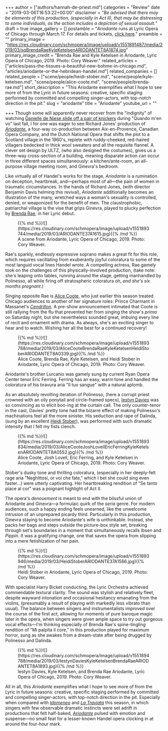 +++
author = ["authors/hannah-de-priest.md"]
categories = "Review"
date = "2019-03-06T16:53:22+00:00"
disclaimer = "_Be advised that there may be elements of this production, (especially in Act II), that may be distressing to some individuals, as the action includes a depiction of sexual assault._"
draft = true
image_gallery = []
postamble = "_Ariodante_ runs at Lyric Opera of Chicago through March 17. For details and tickets, [click here](https://www.lyricopera.org/concertstickets/calendar/2018-2019/ariodante-opera-tickets)."
preamble = ""
primary_image = "https://res.cloudinary.com/schmopera/image/upload/v1551891487/media/2019/03/sqBrendaRaeKyleKetelsenARIODANTET8A1874.jpg"
primary_image_credit = "Brenda Rae and Kyle Ketelsen in Ariodante, Lyric Opera of Chicago, 2019. Photo: Cory Weaver."
related_articles = ["articles/pass-the-tissues-a-beautiful-new-bohme-in-chicago.md", "articles/ariodante-or-the-hebridean-handel.md"]
related_companies = []
related_people = ["scene/people/heidi-stober.md", "scene/people/kyle-ketelsen.md", "scene/people/alice-coote.md", "scene/people/brenda-rae.md"]
short_description = "This Ariodante exemplifies what I hope to see more of from the Lyric in future seasons: creative, specific staging performed by committed and compelling singer-actors, with top-notch direction in the pit."
slug = "ariodante"
title = "Ariodante"
youtube_url = ""

+++
Though some will apparently never recover from the "indignity" of watching [Danielle de Niese slide off a pair of knickers](/pass-the-tissues-a-beautiful-new-bohème-in-chicago/) during "Quando m'en vo" last fall, I for one was eager to see Richard Jones' production of [_Ariodante_](https://www.lyricopera.org/concertstickets/calendar/2018-2019/ariodante-opera-tickets), a four-way co-production between Aix-en-Provence, Canadian Opera Company, and the Dutch National Opera that shifts the plot to a Scotland village in the 1960's, replete with ruddy-cheeked, red-haired villagers bedecked in thick wool sweaters and all the requisite flannel. A clever set design by ULTZ, (who also designed the costumes), gives us a three-way cross-section of a building, meaning disparate action can occur in three different spaces simultaneously: a kitchen/ante-room, an all-purpose village meeting room, and Ginevra's bedroom.

Like virtually all of Handel's works for the stage, _Ariodante_ is a rumination on deception, heartbreak, and—perhaps most of all—the pain of women in traumatic circumstances. In the hands of Richard Jones, (with director Benjamin Davis helming this revival), _Ariodante_ additionally becomes an illustration of the many, wretched ways a woman's sexuality is controlled, denied, or weaponized for the benefit of men. The claustrophobic, patriarchal village is the vise that grips Ginevra, played to plucky perfection by [Brenda Rae](/talking-with-singers-brenda-rae/), in her Lyric debut.

<figure data-type="image">{{% md %}}![](https://res.cloudinary.com/schmopera/image/upload/v1551893744/media/2019/03/ARIODANTE37A1615.jpg){{% /md %}}

<figcaption>A scene from Ariodante, Lyric Opera of Chicago, 2019. Photo: Cory Weaver.</figcaption>

</figure>

Rae's sparkly, endlessly expressive soprano makes a great fit for this role, which requires vacillating from exuberantly joyful coloratura to some of the most languid vocal lines Handel wrote. A compelling actress, Rae gamely took on the challenges of this physically-involved production, (take note: she's leaping onto tables, running around the stage, getting manhandled by Polinesso, all while firing off stratospheric coloratura oh, _and_ _she's six months pregnant_.)

Singing opposite Rae is [Alice Coote](/scene/people/alice-coote/), who just earlier this season treated Chicago audiences to another of her signature roles: Prince Charmant in Massanet's [_Cendrillon_](/actual-magic-in-chicago-lyrics-cendrillon/). A pre-show announcement intimated that Coote is still rallying from the flu that prevented her from singing the show's _prima_ on Saturday night, but she nevertheless sounded great, imbuing every line of recit and ornament with drama. As always, she's an exciting singer to hear and to watch. Wishing her all the best for a continued recovery!

<figure data-type="image">{{% md %}}![](https://res.cloudinary.com/schmopera/image/upload/v1551893788/media/2019/03/AliceCooteBrendaRaeKyleKetelsenHeidiStoberARIODANTET8A0339.jpg){{% /md %}}

<figcaption>Alice Coote, Brenda Rae, Kyle Ketelsen, and Heidi Stober in Ariodante, Lyric Opera of Chicago, 2019. Photo: Cory Weaver.</figcaption>

</figure>

Ariodante's brother Lurcanio was gamely sung by current Ryan Opera Center tenor Eric Ferring. Ferring has an easy, warm tone and handled the coloratura of his bravura aria "Il tuo sangue" with a natural aplomb.

As an absolutely revolting iteration of Polinesso, (here a corrupt priest crowned with an oily ponytail and circle-framed specs), [Iestyn Davies](/scene/people/iestyn-davies/) was so convincing as to elicit boo-ing at the curtain call. The only counter-tenor in the cast, Davies' pretty tone had the bizarre effect of making Polinesso's machinations feel all the more sinister. His seduction and rape of Dalinda, (sung by an excellent [Heidi Stober](/scene/people/heidi-stober/)), was performed with such dramatic intensity that I felt my fists clench.

<figure data-type="image">{{% md %}}![](https://res.cloudinary.com/schmopera/image/upload/v1551893834/media/2019/03/AliceCooteJoshLovellEricFerringKyleKetelsenARIODANTET8A0552.jpg){{% /md %}}

<figcaption>Alice Coote, Josh Lovell, Eric Ferring, and Kyle Ketelsen in Ariodante, Lyric Opera of Chicago, 2019. Photo: Cory Weaver.</figcaption>

</figure>

Stober's dusky tone and thrilling coloratura, (especially in her deeply-felt rage aria "Neghittosi, or voi che fate," which I bet she could sing even faster…) were utterly captivating. Her heartbreaking rendition of "Se tanto piace al cor" was a poignant highlight of Act II.

The opera's _denouement_ is meant to end with the blissful union of Ariodante and Ginevra—a formulaic quirk of the _seria_ genre. For modern audiences, such a happy ending feels unearned, like the unwelcome intrusion of an unprepared picardy third. Particularly in this production, Ginevra staying to become Ariodante's wife is unthinkable. Instead, she packs her bags and steps outside the picture-box style set, breaking through set's boundaries in a moment that simultaneously recalls Ibsen and _Pippin_. It was a gratifying change, one that saves the opera from slipping into a mere fetishization of her pain.

<figure data-type="image">{{% md %}}![](https://res.cloudinary.com/schmopera/image/upload/v1551893946/media/2019/03/HeidiStoberARIODANTE37A1566.jpg){{% /md %}}

<figcaption>Heidi Stober in Ariodante, Lyric Opera of Chicago, 2019. Photo: Cory Weaver.</figcaption>

</figure>

With specialist Harry Bicket conducting, the Lyric Orchestra achieved commendable textural clarity. The sound was stylish and relatively fleet, despite wayward intonation and occasional hesitancy emanating from the violins, (presumably a result of playing with markedly less vibrato than usual). The balance between singers and instrumentalists improved over the course of the first act, allowing for moments of pure baroque magic later in the opera, when singers were given ample space to try out gorgeous vocal effects—I'm thinking especially of Brenda Rae's spine-tingling rendition of "Mi palpita il core," in this production played for maximum horror, sung as she awakes from a dream-state after being drugged by Polinesso and Dalinda.

<figure data-type="image">{{% md %}}![](https://res.cloudinary.com/schmopera/image/upload/v1551894788/media/2019/03/IestynDaviesKyleKetelsenBrendaRaeARIODANTET8A1893.jpg){{% /md %}}

<figcaption>Iestyn Davies, Kyle Ketelsen, and Brenda Rae Ariodante, Lyric Opera of Chicago, 2019. Photo: Cory Weaver.</figcaption>

</figure>

All in all, this _Ariodante_ exemplifies what I hope to see more of from the Lyric in future seasons: creative, specific staging performed by committed and compelling singer-actors, with top-notch direction in the pit. Especially when compared with [_Idomeneo_](/glamour-fury-idomeneo-in-chicago/) and [_La Traviata_](/left-wanting-more-la-traviata-in-chicago/) this season, in which singers with few observable dramatic instincts were set adrift in productions that felt half-baked, [_Ariodante_](https://www.lyricopera.org/concertstickets/calendar/2018-2019/ariodante-opera-tickets) pulsed with emotion and suspense—no small feat for a lesser-known Handel opera clocking in at around the four-hour mark.